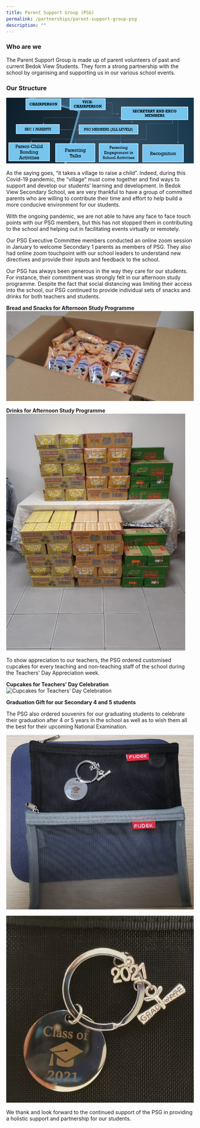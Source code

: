 ```yaml
---
title: Parent Support Group (PSG)
permalink: /partnerships/parent-support-group-psg
description: ""
---
```

### Who are we

The Parent Support Group is made up of parent volunteers of past and current Bedok View Students. They form a strong partnership with the school by organising and supporting us in our various school events. 

### Our Structure

![Parent Support Group (PSG) structure](/images/PSG%201.png)

As the saying goes, “it takes a village to raise a child”. Indeed, during this Covid-19 pandemic, the “village” must come together and find ways to support and develop our students’ learning and development. In Bedok View Secondary School, we are very thankful to have a group of committed parents who are willing to contribute their time and effort to help build a more conducive environment for our students.

With the ongoing pandemic, we are not able to have any face to face touch points with our PSG members, but this has not stopped them in contributing to the school and helping out in facilitating events virtually or remotely.

Our PSG Executive Committee members conducted an online zoom session in January to welcome Secondary 1 parents as members of PSG. They also had online zoom touchpoint with our school leaders to understand new directives and provide their inputs and feedback to the school.

Our PSG has always been generous in the way they care for our students. For instance, their commitment was strongly felt in our afternoon study programme. Despite the fact that social distancing was limiting their access into the school, our PSG continued to provide individual sets of snacks and drinks for both teachers and students.

**Bread and Snacks for Afternoon Study Programme**
![Bread and Snacks for Afternoon Study Programme](/images/Bread%20and%20Snacks%20for%20Afternoon%20Study%20Programme.jpg)

**Drinks for Afternoon Study Programme**
![Drinks for Afternoon Study Programme](/images/Drinks%20for%20Afternoon%20Study%20Programme.png)

To show appreciation to our teachers, the PSG ordered customised cupcakes for every teaching and non-teaching staff of the school during the Teachers' Day Appreciation week.

**Cupcakes for Teachers’ Day Celebration**
![Cupcakes for Teachers’ Day Celebration](/images/Cupcakes%20for%20Teachers’%20Day%20Celebration.jpg)

**Graduation Gift for our Secondary 4 and 5 students**

The PSG also ordered souvenirs for our graduating students to celebrate their graduation after 4 or 5 years in the school as well as to wish them all the best for their upcoming National Examination.

![Graduation Gift for our Secondary 4 and 5 students](/images/Graduation%20Gift%20for%20our%20Secondary%204%20and%205%20students.jpeg)

![Graduation Gift for our Secondary 4 and 5 students](/images/Graduation%20Gift%20for%20our%20Secondary%204%20and%205%20students%202.jpeg)

We thank and look forward to the continued support of the PSG in providing a holistic support and partnership for our students.

